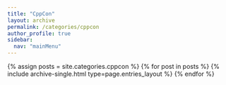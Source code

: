 ```yaml
---
title: "CppCon"
layout: archive
permalink: /categories/cppcon
author_profile: true
sidebar:
  nav: "mainMenu"
---
```


{% assign posts = site.categories.cppcon %}
{% for post in posts %} {% include archive-single.html type=page.entries_layout %} {% endfor %}